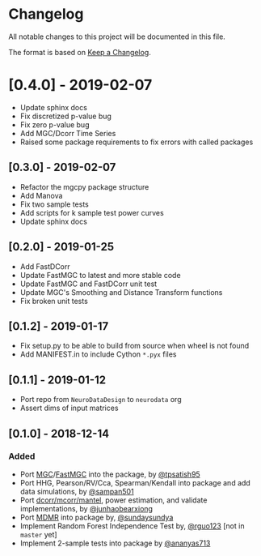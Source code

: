 # Changelog
All notable changes to this project will be documented in this file.

The format is based on [Keep a Changelog](https://keepachangelog.com/en/1.0.0/).

# [0.4.0] - 2019-02-07
- Update sphinx docs
- Fix discretized p-value bug
- Fix zero p-value bug
- Add MGC/Dcorr Time Series
- Raised some package requirements to fix errors with called packages

## [0.3.0] - 2019-02-07
- Refactor the mgcpy package structure
- Add Manova
- Fix two sample tests
- Add scripts for k sample test power curves
- Update sphinx docs

## [0.2.0] - 2019-01-25
- Add FastDCorr
- Update FastMGC to latest and more stable code
- Update FastMGC and FastDCorr unit test
- Update MGC's Smoothing and Distance Transform functions
- Fix broken unit tests

## [0.1.2] - 2019-01-17
- Fix setup.py to be able to build from source when wheel is not found
- Add MANIFEST.in to include Cython `*.pyx` files

## [0.1.1] - 2019-01-12
- Port repo from `NeuroDataDesign` to `neurodata` org
- Assert dims of input matrices

## [0.1.0] - 2018-12-14
### Added
- Port [MGC](https://github.com/neurodata/mgc)/[FastMGC](https://github.com/neurodata/mgc-matlab) into the package, by [@tpsatish95](https://github.com/tpsatish95)
- Port HHG, Pearson/RV/Cca, Spearman/Kendall into package and add data simulations, by [@sampan501](https://github.com/sampan501)
- Port [dcorr/mcorr/mantel](https://github.com/neurodata/mgc-matlab), power estimation, and validate implementations, by [@junhaobearxiong](https://github.com/junhaobearxiong)
- Port [MDMR](https://github.com/FCP-INDI/C-PAC/blob/master/CPAC/cwas/mdmr.pyx) into package by, [@sundaysundya](https://github.com/sundaysundya)
- Implement Random Forest Independence Test by, [@rguo123](https://github.com/rguo123) [not in `master` yet]
- Implement 2-sample tests into package by [@ananyas713](https://github.com/ananyas713)

